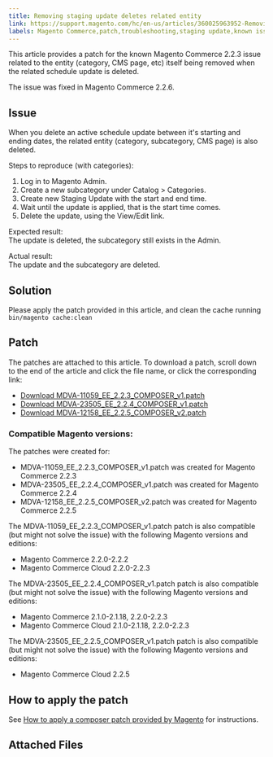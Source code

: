 ```yaml
---
title: Removing staging update deletes related entity
link: https://support.magento.com/hc/en-us/articles/360025963952-Removing-staging-update-deletes-related-entity
labels: Magento Commerce,patch,troubleshooting,staging update,known issues,2.2.3
---
```


This article provides a patch for the known Magento Commerce 2.2.3 issue related to the entity (category, CMS page, etc) itself being removed when the related schedule update is deleted.

<p class="info">The issue was fixed in Magento Commerce 2.2.6.</p>

## Issue

When you delete an active schedule update between it's starting and ending dates, the related entity (category, subcategory, CMS page) is also deleted.

Steps to reproduce (with categories):

1. Log in to Magento Admin.
1. Create a new subcategory under Catalog > Categories.
1. Create new Staging Update with the start and end time.
1. Wait until the update is applied, that is the start time comes.
1. Delete the update, using the View/Edit link.

Expected result:  
 The update is deleted, the subcategory still exists in the Admin.

Actual result:  
 The update and the subcategory are deleted.

## Solution

Please apply the patch provided in this article, and clean the cache running <code class="language-bash">bin/magento
  cache:clean</code>

## Patch

The patches are attached to this article. To download a patch, scroll down to the end of the article and click the file name, or click the corresponding link:

* [Download MDVA-11059\_EE\_2.2.3\_COMPOSER\_v1.patch](https://support.magento.com/hc/en-us/article_attachments/360025424672/MDVA-11059_EE_2.2.3_COMPOSER_v1.patch)
* [Download MDVA-23505\_EE\_2.2.4\_COMPOSER\_v1.patch](https://support.magento.com/hc/en-us/article_attachments/360047580191/MDVA-23505_EE_2.2.4_COMPOSER_v1.patch)
* [Download MDVA-12158\_EE\_2.2.5\_COMPOSER\_v2.patch](https://support.magento.com/hc/en-us/article_attachments/360047446032/MDVA-12158_EE_2.2.5_COMPOSER_v2.patch)

### Compatible Magento versions:

The patches were created for:

* MDVA-11059\_EE\_2.2.3\_COMPOSER\_v1.patch was created for Magento Commerce 2.2.3
* MDVA-23505\_EE\_2.2.4\_COMPOSER\_v1.patch was created for Magento Commerce 2.2.4
* MDVA-12158\_EE\_2.2.5\_COMPOSER\_v2.patch was created for Magento Commerce 2.2.5

The MDVA-11059\_EE\_2.2.3\_COMPOSER\_v1.patch patch is also compatible (but might not solve the issue) with the following Magento versions and editions:

* Magento Commerce 2.2.0-2.2.2
* Magento Commerce Cloud 2.2.0-2.2.3

The MDVA-23505\_EE\_2.2.4\_COMPOSER\_v1.patch patch is also compatible (but might not solve the issue) with the following Magento versions and editions:

* Magento Commerce 2.1.0-2.1.18, 2.2.0-2.2.3
* Magento Commerce Cloud 2.1.0-2.1.18, 2.2.0-2.2.3

The MDVA-23505\_EE\_2.2.5\_COMPOSER\_v1.patch patch is also compatible (but might not solve the issue) with the following Magento versions and editions:

* Magento Commerce Cloud 2.2.5

## How to apply the patch

See [How to apply a composer patch provided by Magento](https://support.magento.com/hc/en-us/articles/360028367731) for instructions.

## Attached Files